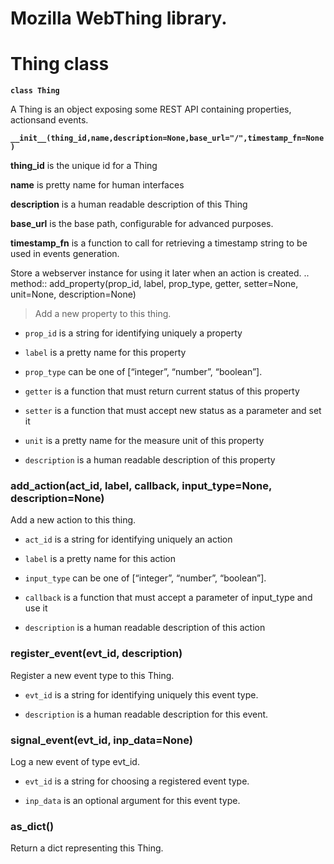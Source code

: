 # Mozilla WebThing library.

# Thing class


**`class Thing`**

A Thing is an object exposing some REST API containing properties, actionsand events.


**`__init__(thing_id,name,description=None,base_url="/",timestamp_fn=None)`**

**thing_id** is the unique id for a Thing


**name** is pretty name for human interfaces


**description** is a human readable description of this Thing


**base_url** is the base path, configurable for advanced purposes.


**timestamp_fn** is a function to call for retrieving a timestamp string to be used in events generation.

Store a webserver instance for using it later when an action is created.
..  method:: add_property(prop_id, label, prop_type, getter, setter=None, unit=None, description=None)

> Add a new property to this thing.


* ```prop_id``` is a string for identifying uniquely a property


* ```label``` is a pretty name for this property


* ```prop_type``` can be one of [“integer”, “number”, “boolean”].


* ```getter``` is a function that must return current status of this property


* ```setter``` is a function that must accept new status as a parameter and set it


* ```unit``` is a pretty name for the measure unit of this property


* ```description``` is a human readable description of this property


### add_action(act_id, label, callback, input_type=None, description=None)
Add a new action to this thing.


* ```act_id``` is a string for identifying uniquely an action


* ```label``` is a pretty name for this action


* ```input_type``` can be one of [“integer”, “number”, “boolean”].


* ```callback``` is a function that must accept a parameter of input_type and use it


* ```description``` is a human readable description of this action


### register_event(evt_id, description)
Register a new event type to this Thing.


* ```evt_id``` is a string for identifying uniquely this event type.


* ```description``` is a human readable description for this event.


### signal_event(evt_id, inp_data=None)
Log a new event of type evt_id.


* ```evt_id``` is a string for choosing a registered event type.


* ```inp_data``` is an optional argument for this event type.


### as_dict()
Return a dict representing this Thing.
<!--stackedit_data:
eyJoaXN0b3J5IjpbLTEzMjE2MTY5MzcsLTEzMDQyMDg3NjBdfQ
==
-->